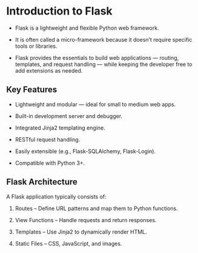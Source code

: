 # Introduction to Flask

- Flask is a lightweight and flexible Python web framework.

- It is often called a micro-framework because it doesn’t require specific tools or libraries.

- Flask provides the essentials to build web applications — routing, templates, and request handling — while keeping the developer free to add extensions as needed.


## Key Features

- Lightweight and modular — ideal for small to medium web apps.

- Built-in development server and debugger.

- Integrated Jinja2 templating engine.

- RESTful request handling.

- Easily extensible (e.g., Flask-SQLAlchemy, Flask-Login).

- Compatible with Python 3+.


## Flask Architecture

A Flask application typically consists of:

1. Routes – Define URL patterns and map them to Python functions.

2. View Functions – Handle requests and return responses.

3. Templates – Use Jinja2 to dynamically render HTML.

4. Static Files – CSS, JavaScript, and images.
